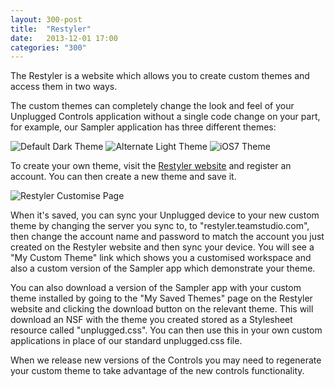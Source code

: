 ```yaml
---
layout: 300-post
title:  "Restyler"
date:   2013-12-01 17:00
categories: "300"
---
```


The Restyler is a website which allows you to create custom themes and access them in two ways.

The custom themes can completely change the look and feel of your Unplugged Controls application without a single code change on your part, for example, our Sampler application has three different themes:

![Default Dark Theme](http://teamstudio.s3.amazonaws.com/images/theme-dark.PNG)
![Alternate Light Theme](http://teamstudio.s3.amazonaws.com/images/theme-light.PNG)
![iOS7 Theme](http://teamstudio.s3.amazonaws.com/images/theme-ios7.PNG)

To create your own theme, visit the [Restyler website](http://restyler.teamstudio.com/) and register an account. You can then create a new theme and save it. 

![Restyler Customise Page](http://teamstudio.s3.amazonaws.com/images/restyler-customise.png)

When it's saved, you can sync your Unplugged device to your new custom theme by changing the server you sync to, to "restyler.teamstudio.com", then change the account name and password to match the account you just created on the Restyler website and then sync your device. You will see a "My Custom Theme" link which shows you a customised workspace and also a custom version of the Sampler app which demonstrate your theme.

You can also download a version of the Sampler app with your custom theme installed by going to the "My Saved Themes" page on the Restyler website and clicking the download button on the relevant theme. This will download an NSF with the theme you created stored as a Stylesheet resource called "unplugged.css". You can then use this in your own custom applications in place of our standard unplugged.css file.

When we release new versions of the Controls you may need to regenerate your custom theme to take advantage of the new controls functionality.
